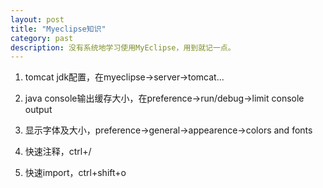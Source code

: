 ```yaml
---
layout: post
title: "Myeclipse知识"
category: past
description: 没有系统地学习使用MyEclipse，用到就记一点。
---
```



1. tomcat jdk配置，在myeclipse->server->tomcat...

2. java console输出缓存大小，在preference->run/debug->limit console output

3. 显示字体及大小，preference->general->appearence->colors and fonts

4. 快速注释，ctrl&#43;/

5. 快速import，ctrl&#43;shift&#43;o

